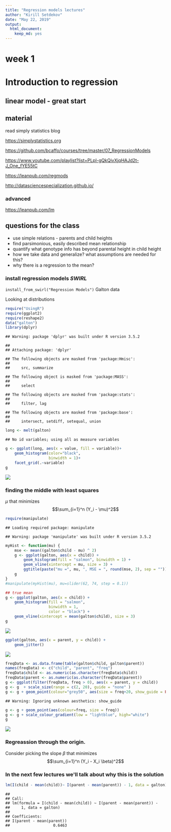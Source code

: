 ```yaml
---
title: "Regression models lectures"
author: "Kirill Setdekov"
date: "May 22, 2019"
output:
  html_document:
    keep_md: yes
---
```




# week 1
# Introduction to regression

## linear model - great start

## material

read simply statistics blog

https://simplystatistics.org

https://github.com/bcaffo/courses/tree/master/07_RegressionModels

https://www.youtube.com/playlist?list=PLpl-gQkQivXjqHAJd2t-J_One_fYE55tC

https://leanpub.com/regmods

http://datasciencespecialization.github.io/ 

### advanced

https://leanpub.com/lm 

## questions for the class

* use simple relations - parents and child heights
* find parsimonious, easily described mean relationship
* quantify what genotype info has beyond parental height in child height
* how we take data and generalize? what assumptions are needed for this?
* why there is a regression to the mean?

### install regression models _SWIRL_

`
install_from_swirl("Regression Models")
`
Galton data

Looking at distributions


```r
require("UsingR")
require(ggplot2)
require(reshape2)
data("galton")
library(dplyr)
```

```
## Warning: package 'dplyr' was built under R version 3.5.2
```

```
## 
## Attaching package: 'dplyr'
```

```
## The following objects are masked from 'package:Hmisc':
## 
##     src, summarize
```

```
## The following object is masked from 'package:MASS':
## 
##     select
```

```
## The following objects are masked from 'package:stats':
## 
##     filter, lag
```

```
## The following objects are masked from 'package:base':
## 
##     intersect, setdiff, setequal, union
```

```r
long <- melt(galton)
```

```
## No id variables; using all as measure variables
```

```r
g <- ggplot(long, aes(x = value, fill = variable))+
    geom_histogram(color="black",
                   binwidth = 1)+
    facet_grid(.~variable)
g
```

![](1_week_notes_files/figure-html/galtondata1-1.png)<!-- -->

### finding the middle with least squares

$\mu$
  that minimizes $$\sum_{i=1}^n (Y_i - \mu)^2$$


```r
require(manipulate)
```

```
## Loading required package: manipulate
```

```
## Warning: package 'manipulate' was built under R version 3.5.2
```

```r
myHist <- function(mu) {
    mse <- mean((galton$child - mu) ^ 2)
    g <- ggplot(galton, aes(x = child)) +
        geom_histogram(fill = "salmon", binwidth = 1) +
        geom_vline(xintercept = mu, size = 3) +
        ggtitle(paste("mu =", mu, ", MSE = ", round(mse, 2), sep = ""))
    g
}
#manipulate(myHist(mu), mu=slider(62, 74, step = 0.1))

## true mean
g <- ggplot(galton, aes(x = child)) +
    geom_histogram(fill = "salmon",
                   binwidth = 1,
                   color = "black") +
    geom_vline(xintercept = mean(galton$child), size = 3)
g
```

![](1_week_notes_files/figure-html/manupulatemean-1.png)<!-- -->


```r
ggplot(galton, aes(x = parent, y = child)) +
    geom_jitter()
```

![](1_week_notes_files/figure-html/childplot-1.png)<!-- -->

```r
freqData <- as.data.frame(table(galton$child, galton$parent))
names(freqData) <- c("child", "parent", "freq")
freqData$child <- as.numeric(as.character(freqData$child))
freqData$parent <- as.numeric(as.character(freqData$parent))
g <- ggplot(filter(freqData, freq > 0), aes(x = parent, y = child))
g <- g  + scale_size(range = c(2, 20), guide = "none" )
g <- g + geom_point(colour="grey50", aes(size = freq+20, show_guide = FALSE))
```

```
## Warning: Ignoring unknown aesthetics: show_guide
```

```r
g <- g + geom_point(aes(colour=freq, size = freq))
g <- g + scale_colour_gradient(low = "lightblue", high="white")                    
g
```

![](1_week_notes_files/figure-html/childplot-2.png)<!-- -->

### Regreassion through the origin.

Consider picking the slope $\beta$ that minimizes $$\sum_{i=1}^n (Y_i - X_i \beta)^2$$


### In the next few lectures we'll talk about why this is the solution

```r
lm(I(child - mean(child))~ I(parent - mean(parent)) - 1, data = galton)
```

```
## 
## Call:
## lm(formula = I(child - mean(child)) ~ I(parent - mean(parent)) - 
##     1, data = galton)
## 
## Coefficients:
## I(parent - mean(parent))  
##                   0.6463
```

